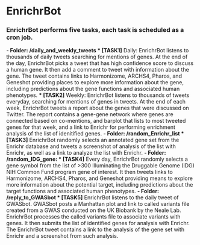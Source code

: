 # EnrichrBot

<h3>EnrichrBot performs five tasks, each task is scheduled as a cron job.</h3>

<b>- Folder: /daily_and_weekly_tweets
    * [TASK1]</b> Daily: EnrichrBot listens to thousands of daily tweets searching for mentions of genes. At the end of the day, EnrichrBot picks a tweet that has high confidence score to discuss a human gene. It then add a comment to tweet with information about the gene. The tweet contains links to Harmonizome, ARCHS4, Pharos, and Geneshot providing places to explore more information about the gene, including predictions about the gene functions and associated human phenotypes.
    <b>* [TASK2]</b> Weekly: EnrichrBot listens to thousands of tweets everyday, searching for mentions of genes in tweets. At the end of each week, EnrichrBot tweets a report about the genes that were discussed on Twitter. The report contains a gene-gene network where genes are connected based on co-mentions, and barplot that lists to most tweeted genes for that week, and a link to Enrichr for performing enrichment analysis of the list of idenitified genes.
<b>- Folder: /random_Enrichr_list 
    * [TASK3]</b> EnrichrBot randomly selects an annotated gene set from the Enrichr database and tweets a screenshot of analysis of the list with Enrichr, as well as a link to analyze the list with Enrichr.
<b>- Folder: /random_IDG_gene: 
    * [TASK4]</b> Every day, EnrichrBot randomly selects a gene symbol from the list of >300 Illuminating the Druggable Genome (IDG) NIH Common Fund program gene of interest. It then tweets links to Harmonizome, ARCHS4, Pharos, and Geneshot providing means to explore more information about the potential target, including predictions about the target functions and associated human phenotypes.
<b>- Folder: /reply_to_GWASbot
    * [TASK5]</b> EnrichrBot listens to the daily tweet of GWASbot. GWASbot posts a Manhattan plot and link to called variants file created from a GWAS conducted on the UK Biobank by the Neale Lab. EnrichrBot processes the called variants file to associate variants with genes. It then submits the list of identified genes for analysis with Enrichr. The EnrichrBot tweet contains a link to the analysis of the gene set with Enrichr and a screenshot from such analysis.
